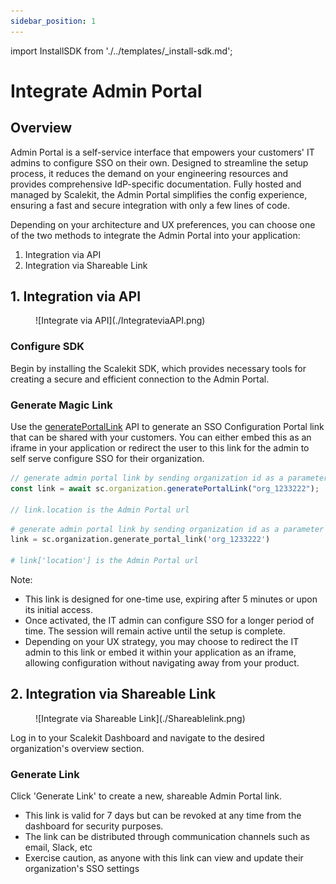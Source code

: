 ```yaml
---
sidebar_position: 1
---
```


import InstallSDK from './../templates/\_install-sdk.md';

# Integrate Admin Portal

## Overview

Admin Portal is a self-service interface that empowers your customers' IT admins to configure SSO on their own. Designed to streamline the setup process, it reduces the demand on your engineering resources and provides comprehensive IdP-specific documentation. Fully hosted and managed by Scalekit, the Admin Portal simplifies the config experience, ensuring a fast and secure integration with only a few lines of code.

Depending on your architecture and UX preferences, you can choose one of the two methods to integrate the Admin Portal into your application:

1. Integration via API
2. Integration via Shareable Link
<!--
<figure>![Two ways of integrating Admin Portal](./Integrate%20with%20Scalekit.png)
<figcaption>Two ways of integrating Admin Portal</figcaption></figure> -->

## 1. Integration via API

<figure className='width-50'>![Integrate via API](./IntegrateviaAPI.png)</figure>

### Configure SDK

Begin by installing the Scalekit SDK, which provides necessary tools for creating a secure and efficient connection to the Admin Portal.
<InstallSDK />

### Generate Magic Link

Use the [generatePortalLink](/apis#tag/Admin%20Portal/put/api/v1/organizations/{id}/portal_links) API to generate an SSO Configuration Portal link that can be shared with your customers. You can either embed this as an iframe in your application or redirect the user to this link for the admin to self serve configure SSO for their organization.

<Tabs groupId="tech-stack" queryString>
<TabItem value="nodejs" label="Node.js">

```javascript showLineNumbers
// generate admin portal link by sending organization id as a parameter
const link = await sc.organization.generatePortalLink("org_1233222");

// link.location is the Admin Portal url
```

 </TabItem>
<TabItem value="py" label="Python">

```python showLineNumbers
# generate admin portal link by sending organization id as a parameter
link = sc.organization.generate_portal_link('org_1233222')

# link['location'] is the Admin Portal url

```

</TabItem>
</Tabs>

Note:

- This link is designed for one-time use, expiring after 5 minutes or upon its initial access.
- Once activated, the IT admin can configure SSO for a longer period of time. The session will remain active until the setup is complete.
- Depending on your UX strategy, you may choose to redirect the IT admin to this link or embed it within your application as an iframe, allowing configuration without navigating away from your product.

## 2. Integration via Shareable Link

<figure className='width-50'>![Integrate via Shareable Link](./Shareablelink.png)</figure>

Log in to your Scalekit Dashboard and navigate to the desired organization's overview section.

### Generate Link

<!-- <Show screenshot> -->

Click 'Generate Link' to create a new, shareable Admin Portal link.

- This link is valid for 7 days but can be revoked at any time from the dashboard for security purposes.
- The link can be distributed through communication channels such as email, Slack, etc
- Exercise caution, as anyone with this link can view and update their organization's SSO settings
